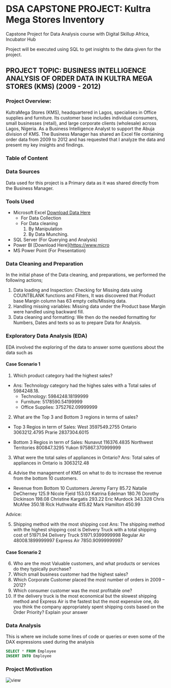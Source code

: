 # DSA CAPSTONE PROJECT: Kultra Mega Stores Inventory

Capstone Project for Data Analysis course with Digital Skillup Africa, Incubator Hub

Project will be executed using SQL to get insights to the data given for the project.

## PROJECT TOPIC: BUSINESS INTELLIGENCE ANALYSIS OF ORDER DATA IN KULTRA MEGA STORES (KMS) (2009 - 2012)

### Project Overview: 
KultraMega Stores (KMS), headquartered in Lagos, specialises in Office supplies and furniture. Its customer base includes individual consumers, small businesses (retail), and large corporate clients (wholesale) across Lagos, Nigeria. 
As a Business Intelligence Analyst to support the Abuja division of KMS. The Business Manager has shared an Excel file containing order data from 2009 to 
2012 and has requested that I analyze the data and present my key insights and findings. 

### Table of Content

### Data Sources
Data used for this project is a Primary data as it was shared directly from the Business Manager. 

### Tools Used
- Microsoft Excel [Download Data Here](https://canvas.instructure.com/courses/11955369/files/folder/DSA%20Capstone%20Project%20Files?preview=302721273)
  - For Data Collection
  - For Data cleaning
    1. By Manipulation 
    2. By Data Munching.  
- SQL Server (For Querying and Analysis)
- Power BI [Download Here](https://www.micro
- MS Power Point (For Presentation)

### Data Cleaning and Preparation
In the initial phase of the Data cleaning, and preparations, we performed the following actions;
1. Data loading and Inspection: Checking for Missing data using COUNTBLANK functions and Filters, It was discovered that Product base Margin column has 63 empty cells/Missing data.
2. Handling missing variables: Missing data under the Product base Margin were handled using backward fill.
3. Data cleaning and formatting: We then do the needed formatting for Numbers, Dates and texts so as to prepare Data for Analysis.

### Exploratory Data Analysis (EDA)
EDA involved the exploring of the data to answer some questions about the data such as

#### Case Scenario 1
1. Which product category had the highest sales? 
- Ans: Technology category had the highes sales with a Total sales of 5984248.18.
  - Technology:       5984248.18199999
  - Furniture:	      5178590.54199999
  - Office Supplies:	3752762.09999999

2. What are the Top 3 and Bottom 3 regions in terms of sales? 
- Top 3 Regios in term of Sales:
West	  3597549.2755
Ontario	3063212.4795
Prarie	2837304.6015

- Bottom 3 Regios in term of Sales:
Nunavut	116376.4835
Northwest Territories	800847.3295
Yukon	975867.370999999

3. What were the total sales of appliances in Ontario?
Ans: Total sales of appliances in Ontario is 3063212.48

4. Advise the management of KMS on what to do to increase the revenue from the bottom 10 customers.
- Revenue from Bottom 10 Customers
Jeremy Farry	      85.72
Natalie DeCherney	  125.9
Nicole Fjeld	      153.03
Katrina Edelman	    180.76
Dorothy Dickinson	  198.08
Christine Kargatis  293.22
Eric Murdock	      343.328
Chris McAfee	      350.18
Rick Huthwaite	    415.82
Mark Hamilton	      450.99

Advice: 

5. Shipping method with the most shipping cost
Ans: The shipping method with the highest shipping cost is Delivery Truck with a total shipping cost of 51971.94
Delivery Truck	51971.9399999998
Regular Air	    48008.1899999997
Express Air	    7850.90999999997


#### Case Scenario 2
6. Who are the most Valuable customers, and what products or services do they typically purchase?
7. Which small business customer had the highest sales?
8. Which Corporate Customer placed the most number of orders in 2009 – 2012?
9. Which consumer customer was the most profitable one?
10. If the delivery truck is the most economical but the slowest shipping method and 
Express Air is the fastest but the most expensive one, do you think the company 
appropriately spent shipping costs based on the Order Priority? Explain your answer 


### Data Analysis
This is where we include some lines of code or queries or even some of the DAX expressions used during the analysis 

``` SQL
SELECT * FROM Employee
INSERT INTO Employee
```
### Project Motivation
![view](https://github.com/user-attachments/assets/b7ecf8c0-0be4-41af-b492-c50220ed3dad)
